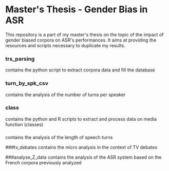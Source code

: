 # Master's Thesis - Gender Bias in ASR

This repository is a part of my master's thesis on the topic of the impact of gender biased corpora on ASR's performances.
It aims at providing the resources and scripts necessary to duplicate my results.

### trs_parsing 
contains the python script to extract corpora data and fill the database

### turn_by_spk_csv
contains the analysis of the number of turns per speaker

### class
contains the python and R scripts to extract and process data on media function (classes)

###
contains the analysis of the length of speech turns 

###tv_debates
contains the micro analysis in the context of TV debates

###analyse_Z_data
contains the analysis of the ASR system based on the French corpora previously analyzed
